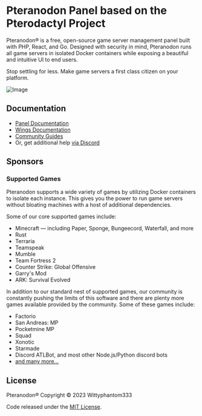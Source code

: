 # Pteranodon Panel based on the Pterodactyl Project

Pteranodon® is a free, open-source game server management panel built with PHP, React, and Go. Designed with security 
in mind, Pteranodon runs all game servers in isolated Docker containers while exposing a beautiful and intuitive
UI to end users.

Stop settling for less. Make game servers a first class citizen on your platform.

![Image](https://cdn.pteranodon.io/site-assets/pteranodon_v1_demo.gif)

## Documentation

* [Panel Documentation](https://pteranodon.io/panel/1.0/getting_started.html)
* [Wings Documentation](https://pteranodon.io/buddy/1.0/installing.html)
* [Community Guides](https://pteranodon.io/community/about.html)
* Or, get additional help [via Discord](https://discord.gg/pteranodon)

## Sponsors

### Supported Games

Pteranodon supports a wide variety of games by utilizing Docker containers to isolate each instance. This gives
you the power to run game servers without bloating machines with a host of additional dependencies.

Some of our core supported games include:

* Minecraft — including Paper, Sponge, Bungeecord, Waterfall, and more
* Rust
* Terraria
* Teamspeak
* Mumble
* Team Fortress 2
* Counter Strike: Global Offensive
* Garry's Mod
* ARK: Survival Evolved

In addition to our standard nest of supported games, our community is constantly pushing the limits of this software
and there are plenty more games available provided by the community. Some of these games include:

* Factorio
* San Andreas: MP
* Pocketmine MP
* Squad
* Xonotic
* Starmade
* Discord ATLBot, and most other Node.js/Python discord bots
* [and many more...](https://github.com/parkervcp/eggs)

## License

Pteranodon® Copyright © 2023 Wittyphantom333

Code released under the [MIT License](./LICENSE.md).
